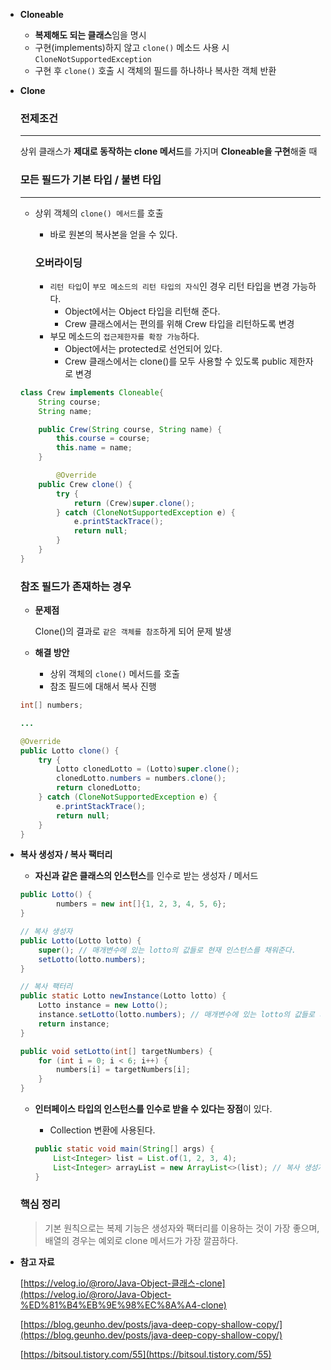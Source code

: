- **Cloneable**
    - **복제해도 되는 클래스**임을 명시
    - 구현(implements)하지 않고 `clone()` 메소드 사용 시 `CloneNotSupportedException`
    - 구현 후 `clone()` 호출 시 객체의 필드를 하나하나 복사한 객체 반환
- **Clone**
    
    ### 전제조건
    
    ---
    
    상위 클래스가 **제대로 동작하는 clone 메서드**를 가지며 **Cloneable을 구현**해줄 때
    
    ### 모든 필드가 기본 타입 / 불변 타입
    
    ---
    
    - 상위 객체의 `clone() 메서드`를 호출
        - 바로 원본의 복사본을 얻을 수 있다.
        
        ### 오버라이딩
        
        - `리턴 타입`이 `부모 메소드의 리턴 타입의 자식`인 경우 리턴 타입을 변경 가능하다.
            - Object에서는 Object 타입을 리턴해 준다.
            - Crew 클래스에서는 편의를 위해 Crew 타입을 리턴하도록 변경
        - 부모 메소드의 `접근제한자를 확장 가능`하다.
            - Object에서는 protected로 선언되어 있다.
            - Crew 클래스에서는 clone()를 모두 사용할 수 있도록 public 제한자로 변경
    
    ```java
    class Crew implements Cloneable{
        String course;
        String name;
    
        public Crew(String course, String name) {
            this.course = course;
            this.name = name;
        }
    
    		@Override
        public Crew clone() {
            try {
                return (Crew)super.clone();
            } catch (CloneNotSupportedException e) {
                e.printStackTrace();
                return null;
            }
        }
    }
    ```
    
    ### 참조 필드가 존재하는 경우
    
    - **문제점**
        
        Clone()의 결과로 `같은 객체를 참조`하게 되어 문제 발생

    - **해결 방안**
        - 상위 객체의 `clone()` 메서드를 호출
        - 참조 필드에 대해서 복사 진행
    
    ```java
    int[] numbers;
    
    ...
    
    @Override
    public Lotto clone() {
        try {
            Lotto clonedLotto = (Lotto)super.clone();
            clonedLotto.numbers = numbers.clone();
            return clonedLotto;
        } catch (CloneNotSupportedException e) {
            e.printStackTrace();
            return null;
        }
    }
    ```
    
- **복사 생성자 / 복사 팩터리**
    - **자신과 같은 클래스의 인스턴스**를 인수로 받는 생성자 / 메서드
    
    ```java
    public Lotto() {
            numbers = new int[]{1, 2, 3, 4, 5, 6};
    }
    
    // 복사 생성자
    public Lotto(Lotto lotto) {
        super(); // 매개변수에 있는 lotto의 값들로 현재 인스턴스를 채워준다.
        setLotto(lotto.numbers);
    }
    
    // 복사 팩터리
    public static Lotto newInstance(Lotto lotto) {
        Lotto instance = new Lotto();
        instance.setLotto(lotto.numbers); // 매개변수에 있는 lotto의 값들로 채워진 인스턴스를 반환
        return instance;
    }
    
    public void setLotto(int[] targetNumbers) {
        for (int i = 0; i < 6; i++) {
            numbers[i] = targetNumbers[i];
        }
    }
    ```
    
    - **인터페이스 타입의 인스턴스를 인수로 받을 수 있다는 장점**이 있다.
        - Collection 변환에 사용된다.
        
        ```java
        public static void main(String[] args) {
            List<Integer> list = List.of(1, 2, 3, 4);
            List<Integer> arrayList = new ArrayList<>(list); // 복사 생성자
        }
        ```
        
    
    ### 핵심 정리
    
    > 기본 원칙으로는 복제 기능은 생성자와 팩터리를 이용하는 것이 가장 좋으며, 배열의 경우는 예외로 clone 메서드가 가장 깔끔하다.
    
    
- **참고 자료**
    
    [https://velog.io/@roro/Java-Object-클래스-clone](https://velog.io/@roro/Java-Object-%ED%81%B4%EB%9E%98%EC%8A%A4-clone)
    
    [https://blog.geunho.dev/posts/java-deep-copy-shallow-copy/](https://blog.geunho.dev/posts/java-deep-copy-shallow-copy/)
    
    [https://bitsoul.tistory.com/55](https://bitsoul.tistory.com/55)
